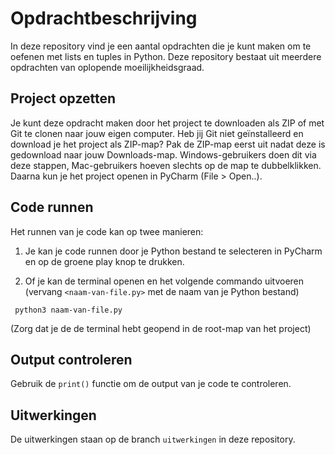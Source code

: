 # Opdrachtbeschrijving

In deze repository vind je een aantal opdrachten die je kunt maken om te oefenen met lists en tuples in Python.
Deze repository bestaat uit meerdere opdrachten van oplopende moeilijkheidsgraad. 


## Project opzetten

Je kunt deze opdracht maken door het project te downloaden als ZIP of met Git te clonen naar jouw eigen computer. 
Heb jij Git niet geïnstalleerd en download je het project als ZIP-map? 
Pak de ZIP-map eerst uit nadat deze is gedownload naar jouw Downloads-map. 
Windows-gebruikers doen dit via deze stappen, Mac-gebruikers hoeven slechts op de map te dubbelklikken. 
Daarna kun je het project openen in PyCharm (File > Open..).


## Code runnen
Het runnen van je code kan op twee manieren:

1. Je kan je code runnen door je Python bestand te selecteren in PyCharm en op de groene play knop te drukken.

2. Of je kan de terminal openen en het volgende commando uitvoeren 
(vervang `<naam-van-file.py>` met de naam van je Python bestand)

```shell
 python3 naam-van-file.py
```

(Zorg dat je de de terminal hebt geopend in de root-map van het project)


## Output controleren
Gebruik de `print()` functie om de output van je code te controleren.


## Uitwerkingen

De uitwerkingen staan op de branch `uitwerkingen` in deze repository.